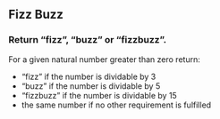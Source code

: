 ## Fizz Buzz

### Return “fizz”, “buzz” or “fizzbuzz”.

For a given natural number greater than zero return:

- “fizz” if the number is dividable by 3
- “buzz” if the number is dividable by 5
- “fizzbuzz” if the number is dividable by 15
- the same number if no other requirement is fulfilled

